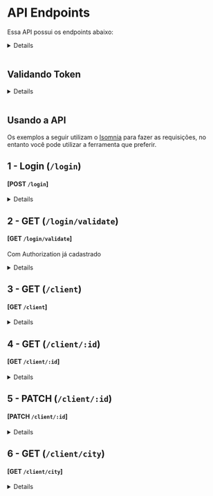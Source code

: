 # API Endpoints
Essa API possui os endpoints abaixo:

<details>

|  | Método | Descrição |
|---|---|---|
| 01 | `POST - http://localhost:3001/login` | Efetua o login do cliente, faz a verificação no banco de dados e retorna o token do cliente. |
| 02 | `GET - http://localhost:3001/login/validate` | Retorna o id do cliente que fez o login  |
| 03 | `GET - http://localhost:3001/client` | Busca todos os clientes  |
| 04 | `GET - http://localhost:3001/client/city` | Busca todos os cliente por cidade. |
| 07 | `GET - http://localhost:3001/client/city` | Busca um pedido específico. |
| 08 | `PATCH - http://localhost:3001/client/:id` | Atualiza os dados do cliente. |


</details>

<br/>

## Validando Token

<details>

- Se o token for inexistente o resultado retornado deverá ser conforme exibido abaixo, com um status http `401`:

            {
              "message": "Token not found"
            }

 - Se o token for inválido o resultado retornado deverá ser conforme exibido abaixo, com um status http `401`:

            {
              "message": "Token must be a valid token"
            }

</details>

<br/>

## Usando a API
Os exemplos a seguir utilizam o [Isomnia](https://insomnia.rest/) para fazer as requisições, no entanto você pode utilizar a ferramenta que preferir.

## 1 - Login (`/login`)
#### [POST `/login`]

<details>

+ Request (application/json)
+ Body

    {
	    "email": "luz.matheus11@gmail.com",
	    "password": "12345"
    }

+ Response 201 Created (application/json)

    {
	    "token": "eyJhbGciOiJIUzI1NiIsInR5cCI6IkpXVCJ9.eyJlbWFpbCI6Imx1ei5tYXRoZXVzMTFAZ21haWwuY29tIiwicGFzc3dvcmQiOiIxMjM0NSIsImlhdCI6MTY2Nzk3Mzc5MiwiZXhwIjoxNjY4NTc4NTkyfQ.msMDR0J5sypS-Vx4e7655NxGGD17NpQgdlV_1INRv1E"
    }

</details>

## 2 - GET (`/login/validate`)
#### [GET `/login/validate`]

Com Authorization já cadastrado

<details>

     {
	    "email": "luz.matheus11@gmail.com",
	    "password": "12345"
    }

+ Response 200 OK (application/json)

    {
      "id": 1
    }

</details>

## 3 - GET (`/client`)
#### [GET `/client`]

<details>

  + Response 200 OK (application/json)

    [
      {
        "id": 1,
        "first_name": "Laura",
        "last_name": "Richards",
        "email": "lrichards0@reverbnation.com",
        "gender": "Female",
        "company_id": 1,
        "city_id": 1,
        "title_id": 1,
        "company": {
          "name": "Meezzy"
        },
        "city": {
          "name": "Warner, NH"
        },
        "office": {
          "name": "Biostatistician III"
        }
      },
      {
        "id": 2,
        "first_name": "Margaret",
        "last_name": "Mendoza",
        "email": "mmendoza1@sina.com.cn",
        "gender": "Female",
        "company_id": 4,
        "city_id": 3,
        "title_id": 2,
        "company": {
          "name": "Bubblemix"
        },
        "city": {
          "name": "Lyon, WV"
        },
        "office": {
          "name": "VP Marketing"
        }
      },
      {
        "id": 3,
        "first_name": "Craig",
        "last_name": "Mccoy",
        "email": "cmccoy2@bluehost.com",
        "gender": "Male",
        "company_id": 4,
        "city_id": 3,
        "title_id": 3,
        "company": {
          "name": "Bubblemix"
        },
        "city": {
          "name": "Lyon, WV"
        },
        "office": {
          "name": "Senior Sales Associate"
        }
      },
      {
        "id": 4,
        "first_name": "James",
        "last_name": "Moore",
        "email": "jmoore3@apache.org",
        "gender": "Male",
        "company_id": 4,
        "city_id": 4,
        "title_id": 4,
        "company": {
          "name": "Bubblemix"
        },
        "city": {
          "name": "Willow Run, IL"
        },
        "office": {
          "name": "Physical Therapy Assistant"
        }
      },
      ...
    ]

</details>

## 4 - GET (`/client/:id`)
#### [GET `/client/:id`]


<details>

+ Response 200 OK (application/json)

    {
      "id": 3,
      "first_name": "Craig",
      "last_name": "Mccoy",
      "email": "cmccoy2@bluehost.com",
      "gender": "Male",
      "company_id": 4,
      "city_id": 3,
      "title_id": 3,
      "company": {
        "name": "Bubblemix"
      },
      "city": {
        "name": "Lyon, WV"
      },
      "office": {
        "name": "Senior Sales Associate"
      }
    }

</details>

## 5 - PATCH (`/client/:id`)
#### [PATCH `/client/:id`]


<details>

+ Request (application/json)
+ Body

    {
      "email": "poa@dmdm.com.cn",
      "gender": "Masculino",
      "companyId": 2,
      "cityId": 2,
      "titleId": 3
    }

+ Response 200 OK (application/json)

    "Updated"

</details>

## 6 - GET (`/client/city`)
#### [GET `/client/city`]


<details>
  + Request (application/json)
  + Body

    {
      "name": "East Natchitoches, PA"
    }


+ Response 200 OK (application/json)

    [
      {
        "id": 2,
        "first_name": "Margaret",
        "last_name": "Mendoza",
        "email": "poa@dmdm.com.cn",
        "gender": "Masculino",
        "company_id": 2,
        "city_id": 2,
        "title_id": 3,
        "company": {
          "name": "Skipfire"
        },
        "city": {
          "id": 2,
          "name": "East Natchitoches, PA"
        },
        "office": {
          "name": "Senior Sales Associate"
        }
      },
      {
        "id": 3,
        "first_name": "Craig",
        "last_name": "Mccoy",
        "email": "poa@dmdm.com.cn",
        "gender": "Masculino",
        "company_id": 2,
        "city_id": 2,
        "title_id": 3,
        "company": {
          "name": "Skipfire"
        },
        "city": {
          "id": 2,
          "name": "East Natchitoches, PA"
        },
        "office": {
          "name": "Senior Sales Associate"
        }
      }
    ]

</details>

</details>
